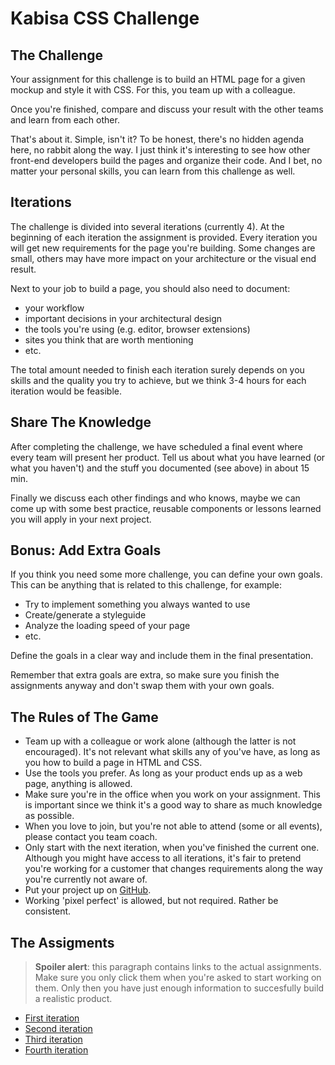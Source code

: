 # Kabisa CSS Challenge


## The Challenge
Your assignment for this challenge is to build an HTML page for a given mockup and style it with CSS. For this, you team up with a colleague.

Once you're finished, compare and discuss your result with the other teams and learn from each other.

That's about it. Simple, isn't it? To be honest, there's no hidden agenda here, no rabbit along the way. I just think it's interesting to see how other front-end developers build the pages and organize their code. And I bet, no matter your personal skills, you can learn from this challenge as well.

## Iterations

The challenge is divided into several iterations (currently 4). At the beginning of each iteration the assignment is provided. Every iteration you will get new requirements for the page you're building. Some changes are small, others may have more impact on your architecture or the visual end result.

Next to your job to build a page, you should also need to document:

* your workflow
* important decisions in your architectural design
* the tools you're using (e.g. editor, browser extensions)
* sites you think that are worth mentioning
* etc.

The total amount needed to finish each iteration surely depends on you skills and the quality you try to achieve, but we think 3-4 hours for each iteration would be feasible.


## Share The Knowledge
After completing the challenge, we have scheduled a final event where every team will present her product. Tell us about what you have learned (or what you haven't) and the stuff you documented (see above) in about 15 min.

Finally we discuss each other findings and who knows, maybe we can come up with some best practice, reusable components or lessons learned you will apply in your next project.

## Bonus: Add Extra Goals

If you think you need some more challenge, you can define your own goals. This can be anything that is related to this challenge, for example:

* Try to implement something you always wanted to use
* Create/generate a styleguide
* Analyze the loading speed of your page
* etc.

Define the goals in a clear way and include them in the final presentation.

Remember that extra goals are extra, so make sure you finish the assignments anyway and don't swap them with your own goals.
 

## The Rules of The Game
* Team up with a colleague or work alone (although the latter is not encouraged). It's not relevant what skills any of you've have, as long as you how to build a page in HTML and CSS.
* Use the tools you prefer. As long as your product ends up as a web page, anything is allowed.
* Make sure you're in the office when you work on your assignment. This is important since we think it's a good way to share as much knowledge as possible. 
* When you love to join, but you're not able to attend (some or all events), please contact you team coach.
* Only start with the next iteration, when you've finished the current one. Although you might have access to all iterations, it's fair to pretend you're working for a customer that changes requirements along the way you're currently not aware of.
* Put your project up on [GitHub](https://github.com).
* Working 'pixel perfect' is allowed, but not required. Rather be consistent.

## The Assigments

> **Spoiler alert**: this paragraph contains links to the actual assignments. Make sure you only click them when you're asked to start working on them. Only then you have just enough information to succesfully build a realistic product.

* [First iteration](first/specs.pdf "First")
* [Second  iteration](second/specs.pdf "Second")
* [Third iteration](third/specs.pdf "Third")
* [Fourth iteration](fourth/specs.pdf "Fourth")